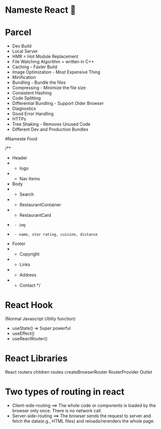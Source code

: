 # Nameste React 🚀

# Parcel
- Dev Build
- Local Server
- HMR = Hot Module Replacement
- File Watching Algorithm = written in C++
- Caching - Faster Build
- Image Optimization - Most Expensive Thing
- Minification
- Bundling - Bundle the files
- Compressing - Minimize the file size
- Consistent Hashing
- Code Splitting
- Differential Bundling - Support Older Browser
- Diagnostics
- Good Error Handling
- HTTPs
- Tree Shaking - Removes Unused Code
- Different Dev and Production Bundles


#Nameste Food


/**
 * Header
 *  - logo
 *  - Nav Items
 * Body
 *  - Search
 *  - RestaurantContainer
 *    - RestaurantCard
 *      - img
 *      - name, star rating, cuisine, distance
 * Footer
 *  - Copyright
 *  - Links
 *  - Address
 *  - Contact
 */

 # React Hook

 (Normal Javascript Utility function)
 - useState() => Super powerful 
 - useEffect()
 - useReactRouter()

# React Libraries

React routers
children routes
createBrowserRouter
RouterProvider
Outlet

# Two types of routing in react
- Client-side-routing ==> The whole code or components is loaded by the browser only once. There is no network call.
- Server-side-routing ==> The browser sends the request to server and fetch the data(e.g., HTML files) and reloads/rerenders the whole page.
